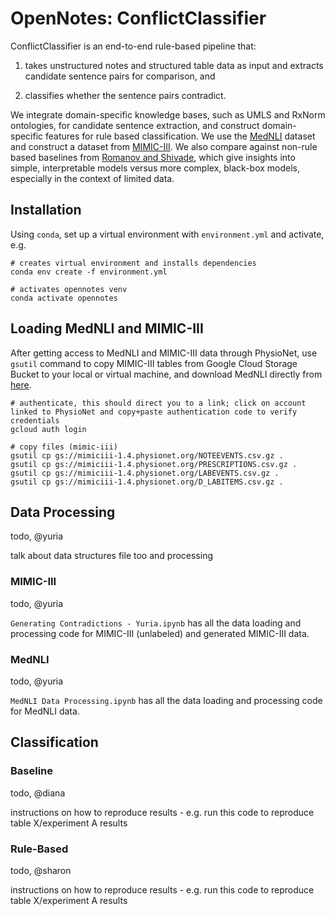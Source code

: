# OpenNotes: ConflictClassifier

ConflictClassifier is an end-to-end rule-based pipeline that: 

1) takes unstructured notes and structured table data as input and extracts candidate sentence pairs for comparison, and 

2) classifies whether the sentence pairs contradict.

We integrate domain-specific knowledge bases, such as UMLS and RxNorm ontologies, for candidate sentence extraction, and construct domain-specific features for rule based classification. We use the [MedNLI](https://physionet.org/content/mednli/1.0.0/) dataset and construct a dataset from [MIMIC-III](https://mimic.physionet.org/). We also compare against non-rule based baselines from [Romanov and Shivade](https://arxiv.org/abs/1808.06752), which give insights into simple, interpretable models versus more complex, black-box models, especially in the context of limited data. 

## Installation

Using `conda`, set up a virtual environment with `environment.yml` and activate, e.g. 

```
# creates virtual environment and installs dependencies
conda env create -f environment.yml

# activates opennotes venv
conda activate opennotes
```

## Loading MedNLI and MIMIC-III

After getting access to MedNLI and MIMIC-III data through PhysioNet, use `gsutil` command to copy MIMIC-III tables from Google Cloud Storage Bucket to your local or virtual machine, and download MedNLI directly from [here](https://physionet.org/content/mednli/1.0.0/).

```
# authenticate, this should direct you to a link; click on account linked to PhysioNet and copy+paste authentication code to verify credentials
gcloud auth login 

# copy files (mimic-iii)
gsutil cp gs://mimiciii-1.4.physionet.org/NOTEEVENTS.csv.gz .
gsutil cp gs://mimiciii-1.4.physionet.org/PRESCRIPTIONS.csv.gz .
gsutil cp gs://mimiciii-1.4.physionet.org/LABEVENTS.csv.gz .
gsutil cp gs://mimiciii-1.4.physionet.org/D_LABITEMS.csv.gz .
```

## Data Processing

todo, @yuria

talk about data structures file too and processing

### MIMIC-III

todo, @yuria

`Generating Contradictions - Yuria.ipynb` has all the data loading and processing code for MIMIC-III (unlabeled) and generated MIMIC-III data. 

### MedNLI 

todo, @yuria

`MedNLI Data Processing.ipynb` has all the data loading and processing code for MedNLI data. 

## Classification

### Baseline

todo, @diana

instructions on how to reproduce results - e.g. run this code to reproduce table X/experiment A results

### Rule-Based 

todo, @sharon

instructions on how to reproduce results - e.g. run this code to reproduce table X/experiment A results
